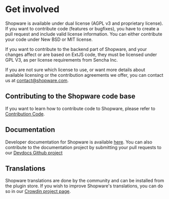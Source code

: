 # Get involved

Shopware is available under dual license (AGPL v3 and proprietary license). If you want to contribute code (features or bugfixes), you have to create a pull request and include valid license information. You can either contribute your code under New BSD or MIT license.

If you want to contribute to the backend part of Shopware, and your changes affect or are based on ExtJS code, they must be licensed under GPL V3, as per license requirements from Sencha Inc.

If you are not sure which license to use, or want more details about available licensing or the contribution agreements we offer, you can contact us at <contact@shopware.com>.


## Contributing to the Shopware code base
If you want to learn how to contribute code to Shopware, please refer to [Contribution Code](https://developers.shopware.com/contributing/contributing-code/).  

## Documentation

Developer documentation for Shopware is available [here](https://developers.shopware.com/). You can also contribute to the documentation project by submitting your pull requests to our [Devdocs Github project](https://github.com/shopware/devdocs)

## Translations

Shopware translations are done by the community and can be installed from the plugin store. If you wish to improve Shopware's translations, you can do so in our [Crowdin project page](https://crowdin.com/project/shopware).
